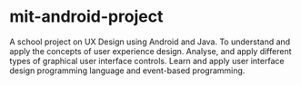 # mit-android-project
A school project on UX Design using Android and Java.
To understand and apply the concepts of user experience design.
Analyse, and apply different types of graphical user interface controls.
Learn and apply user interface design programming language and event-based programming.
